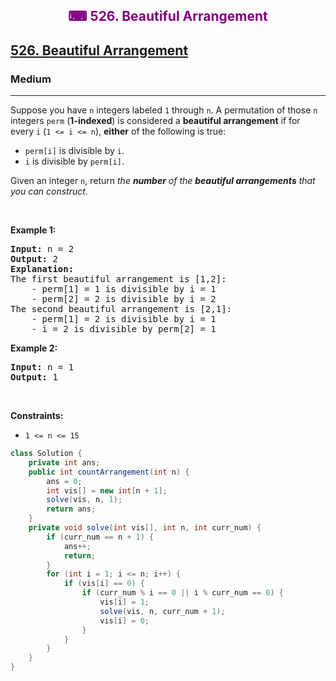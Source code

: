 <div align = "center">
<h style = "margin-bottom: 0px; margin-top: 0px; color : purple;" align = "center" class = "header">

## ⌨ 526. Beautiful Arrangement

</h>
</div>

<h2><a href="https://leetcode.com/problems/beautiful-arrangement" target = "_blank">526. Beautiful Arrangement</a></h2><h3>Medium</h3><hr><p>Suppose you have <code>n</code> integers labeled <code>1</code> through <code>n</code>. A permutation of those <code>n</code> integers <code>perm</code> (<strong>1-indexed</strong>) is considered a <strong>beautiful arrangement</strong> if for every <code>i</code> (<code>1 &lt;= i &lt;= n</code>), <strong>either</strong> of the following is true:</p>

<ul>
	<li><code>perm[i]</code> is divisible by <code>i</code>.</li>
	<li><code>i</code> is divisible by <code>perm[i]</code>.</li>
</ul>

<p>Given an integer <code>n</code>, return <em>the <strong>number</strong> of the <strong>beautiful arrangements</strong> that you can construct</em>.</p>

<p>&nbsp;</p>
<p><strong class="example">Example 1:</strong></p>

<pre>
<strong>Input:</strong> n = 2
<strong>Output:</strong> 2
<b>Explanation:</b> 
The first beautiful arrangement is [1,2]:
    - perm[1] = 1 is divisible by i = 1
    - perm[2] = 2 is divisible by i = 2
The second beautiful arrangement is [2,1]:
    - perm[1] = 2 is divisible by i = 1
    - i = 2 is divisible by perm[2] = 1
</pre>

<p><strong class="example">Example 2:</strong></p>

<pre>
<strong>Input:</strong> n = 1
<strong>Output:</strong> 1
</pre>

<p>&nbsp;</p>
<p><strong>Constraints:</strong></p>

<ul>
	<li><code>1 &lt;= n &lt;= 15</code></li>
</ul>

```java
class Solution {
    private int ans;
    public int countArrangement(int n) {
        ans = 0;
        int vis[] = new int[n + 1];
        solve(vis, n, 1);
        return ans;
    }
    private void solve(int vis[], int n, int curr_num) {
        if (curr_num == n + 1) {
            ans++;
            return;
        }
        for (int i = 1; i <= n; i++) {
            if (vis[i] == 0) {
                if (curr_num % i == 0 || i % curr_num == 0) {
                    vis[i] = 1;
                    solve(vis, n, curr_num + 1);
                    vis[i] = 0;
                }
            }
        }
    }
}
```
